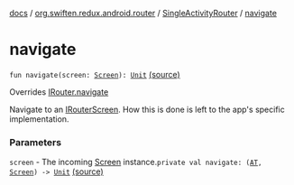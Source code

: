 [docs](../../index.md) / [org.swiften.redux.android.router](../index.md) / [SingleActivityRouter](index.md) / [navigate](./navigate.md)

# navigate

`fun navigate(screen: `[`Screen`](index.md#Screen)`): `[`Unit`](https://kotlinlang.org/api/latest/jvm/stdlib/kotlin/-unit/index.html) [(source)](https://github.com/protoman92/KotlinRedux/tree/master/android/android-router/src/main/java/org/swiften/redux/android/router/SingleActivityRouter.kt#L58)

Overrides [IRouter.navigate](../../org.swiften.redux.core/-i-router/navigate.md)

Navigate to an [IRouterScreen](../../org.swiften.redux.core/-i-router-screen.md). How this is done is left to the app's specific
implementation.

### Parameters

`screen` - The incoming [Screen](../../org.swiften.redux.core/-i-router/index.md#Screen) instance.`private val navigate: (`[`AT`](index.md#AT)`, `[`Screen`](index.md#Screen)`) -> `[`Unit`](https://kotlinlang.org/api/latest/jvm/stdlib/kotlin/-unit/index.html) [(source)](https://github.com/protoman92/KotlinRedux/tree/master/android/android-router/src/main/java/org/swiften/redux/android/router/SingleActivityRouter.kt#L25)